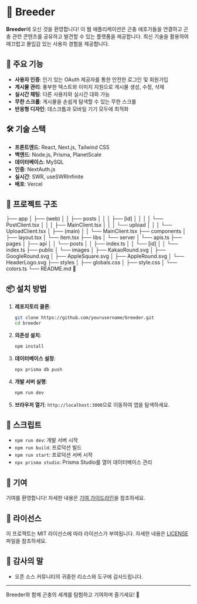# 🐞 Breeder

**Breeder**에 오신 것을 환영합니다! 이 웹 애플리케이션은 곤충 애호가들을 연결하고 곤충 관련 콘텐츠를 공유하고 발견할 수 있는 플랫폼을 제공합니다. 최신 기술을 활용하여 매끄럽고 몰입감 있는 사용자 경험을 제공합니다.

## 🚀 주요 기능

- **사용자 인증**: 인기 있는 OAuth 제공자를 통한 안전한 로그인 및 회원가입
- **게시물 관리**: 풍부한 텍스트와 이미지 지원으로 게시물 생성, 수정, 삭제
- **실시간 채팅**: 다른 사용자와 실시간 대화 가능
- **무한 스크롤**: 게시물을 손쉽게 탐색할 수 있는 무한 스크롤
- **반응형 디자인**: 데스크톱과 모바일 기기 모두에 최적화

## 🛠️ 기술 스택

- **프론트엔드**: React, Next.js, Tailwind CSS
- **백엔드**: Node.js, Prisma, PlanetScale
- **데이터베이스**: MySQL
- **인증**: NextAuth.js
- **실시간**: SWR, useSWRInfinite
- **배포**: Vercel

## 📂 프로젝트 구조

├── app
│ ├── (web)
│ │ ├── posts
│ │ │ ├── [id]
│ │ │ │ └── PostClient.tsx
│ │ │ ├── MainClient.tsx
│ │ │ └── upload
│ │ │ └── UploadClient.tsx
│ ├── (main)
│ │ └── MainClient.tsx
├── components
│ ├── layout.tsx
│ └── item.tsx
├── libs
│ └── server
│ └── apis.ts
├── pages
│ ├── api
│ │ └── posts
│ │ ├── index.ts
│ │ └── [id]
│ │ └── index.ts
├── public
│ └── images
│ ├── KakaoRound.svg
│ ├── GoogleRound.svg
│ ├── AppleSquare.svg
│ ├── AppleRound.svg
│ └── HeaderLogo.svg
├── styles
│ ├── globals.css
│ ├── style.css
│ └── colors.ts
└── README.md
🐜

## 📦 설치 방법

1. **레포지토리 클론**:

   ```bash
   git clone https://github.com/yourusername/breeder.git
   cd breeder
   ```

2. **의존성 설치**:

   ```bash
   npm install
   ```

3. **데이터베이스 설정**:

   ```bash
   npx prisma db push
   ```

4. **개발 서버 실행**:

   ```bash
   npm run dev
   ```

5. **브라우저 열기**:
   `http://localhost:3000`으로 이동하여 앱을 탐색하세요.

## 📜 스크립트

- `npm run dev`: 개발 서버 시작
- `npm run build`: 프로덕션 빌드
- `npm run start`: 프로덕션 서버 시작
- `npx prisma studio`: Prisma Studio를 열어 데이터베이스 관리

## 🤝 기여

기여를 환영합니다! 자세한 내용은 [기여 가이드라인](CONTRIBUTING.md)을 참조하세요.

## 📄 라이선스

이 프로젝트는 MIT 라이선스에 따라 라이선스가 부여됩니다. 자세한 내용은 [LICENSE](LICENSE) 파일을 참조하세요.

## 🌟 감사의 말

- 오픈 소스 커뮤니티의 귀중한 리소스와 도구에 감사드립니다.

---

Breeder와 함께 곤충의 세계를 탐험하고 기여하며 즐기세요! 🐜
